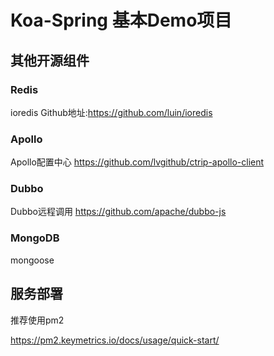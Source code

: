 # Koa-Spring 基本Demo项目

## 其他开源组件

### Redis

ioredis  Github地址:https://github.com/luin/ioredis

### Apollo

Apollo配置中心 https://github.com/lvgithub/ctrip-apollo-client

### Dubbo

Dubbo远程调用 https://github.com/apache/dubbo-js

### MongoDB

mongoose

## 服务部署

推荐使用pm2

https://pm2.keymetrics.io/docs/usage/quick-start/

